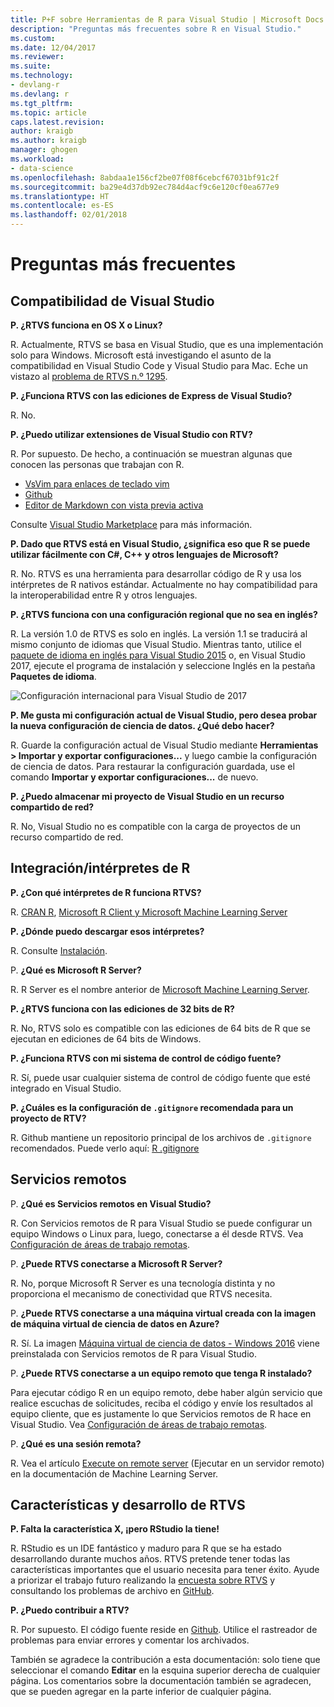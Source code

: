 ```yaml
---
title: P+F sobre Herramientas de R para Visual Studio | Microsoft Docs
description: "Preguntas más frecuentes sobre R en Visual Studio."
ms.custom: 
ms.date: 12/04/2017
ms.reviewer: 
ms.suite: 
ms.technology:
- devlang-r
ms.devlang: r
ms.tgt_pltfrm: 
ms.topic: article
caps.latest.revision: 
author: kraigb
ms.author: kraigb
manager: ghogen
ms.workload:
- data-science
ms.openlocfilehash: 8abdaa1e156cf2be07f08f6cebcf67031bf91c2f
ms.sourcegitcommit: ba29e4d37db92ec784d4acf9c6e120cf0ea677e9
ms.translationtype: HT
ms.contentlocale: es-ES
ms.lasthandoff: 02/01/2018
---
```

# <a name="frequently-asked-questions"></a>Preguntas más frecuentes

## <a name="visual-studio-support"></a>Compatibilidad de Visual Studio

**P. ¿RTVS funciona en OS X o Linux?**

R. Actualmente, RTVS se basa en Visual Studio, que es una implementación solo para Windows. Microsoft está investigando el asunto de la compatibilidad en Visual Studio Code y Visual Studio para Mac. Eche un vistazo al [problema de RTVS n.º 1295](https://github.com/Microsoft/RTVS/issues/1295).

**P. ¿Funciona RTVS con las ediciones de Express de Visual Studio?**

R. No.

**P. ¿Puedo utilizar extensiones de Visual Studio con RTV?**

R. Por supuesto. De hecho, a continuación se muestran algunas que conocen las personas que trabajan con R.

- [VsVim para enlaces de teclado vim](https://marketplace.visualstudio.com/items?itemName=JaredParMSFT.VsVim)
- [Github](https://marketplace.visualstudio.com/items?itemName=GitHub.GitHubExtensionforVisualStudio)
- [Editor de Markdown con vista previa activa](https://marketplace.visualstudio.com/items?itemName=MadsKristensen.MarkdownEditor)

Consulte [Visual Studio Marketplace](https://marketplace.visualstudio.com/) para más información.

**P. Dado que RTVS está en Visual Studio, ¿significa eso que R se puede utilizar fácilmente con C#, C++ y otros lenguajes de Microsoft?**

R. No. RTVS es una herramienta para desarrollar código de R y usa los intérpretes de R nativos estándar. Actualmente no hay compatibilidad para la interoperabilidad entre R y otros lenguajes.

**P. ¿RTVS funciona con una configuración regional que no sea en inglés?**

R. La versión 1.0 de RTVS es solo en inglés. La versión 1.1 se traducirá al mismo conjunto de idiomas que Visual Studio. Mientras tanto, utilice el [paquete de idioma en inglés para Visual Studio 2015](https://www.microsoft.com/download/details.aspx?id=48157) o, en Visual Studio 2017, ejecute el programa de instalación y seleccione Inglés en la pestaña **Paquetes de idioma**.

![Configuración internacional para Visual Studio de 2017](media/FAQ-international-settings.png)

**P. Me gusta mi configuración actual de Visual Studio, pero desea probar la nueva configuración de ciencia de datos. ¿Qué debo hacer?**

R. Guarde la configuración actual de Visual Studio mediante **Herramientas > Importar y exportar configuraciones...**  y luego cambie la configuración de ciencia de datos. Para restaurar la configuración guardada, use el comando **Importar y exportar configuraciones...**  de nuevo.

**P. ¿Puedo almacenar mi proyecto de Visual Studio en un recurso compartido de red?**

R. No, Visual Studio no es compatible con la carga de proyectos de un recurso compartido de red.

## <a name="r-interpretersintegration"></a>Integración/intérpretes de R

**P. ¿Con qué intérpretes de R funciona RTVS?**

R. [CRAN R](https://cran.r-project.org/), [Microsoft R Client y Microsoft Machine Learning Server](/machine-learning-server/)

**P. ¿Dónde puedo descargar esos intérpretes?**

R. Consulte [Instalación](installing-r-tools-for-visual-studio.md).

P. **¿Qué es Microsoft R Server?**

R. R Server es el nombre anterior de [Microsoft Machine Learning Server](/machine-learning-server/what-is-machine-learning-server).

**P. ¿RTVS funciona con las ediciones de 32 bits de R?**

R. No, RTVS solo es compatible con las ediciones de 64 bits de R que se ejecutan en ediciones de 64 bits de Windows.

**P. ¿Funciona RTVS con mi sistema de control de código fuente?**

R. Sí, puede usar cualquier sistema de control de código fuente que esté integrado en Visual Studio.

**P. ¿Cuáles es la configuración de `.gitignore` recomendada para un proyecto de RTV?**

R. Github mantiene un repositorio principal de los archivos de `.gitignore` recomendados. Puede verlo aquí: [R .gitignore](https://github.com/github/gitignore/blob/master/R.gitignore)

## <a name="remote-services"></a>Servicios remotos

P. **¿Qué es Servicios remotos en Visual Studio?**

R. Con Servicios remotos de R para Visual Studio se puede configurar un equipo Windows o Linux para, luego, conectarse a él desde RTVS. Vea [Configuración de áreas de trabajo remotas](setting-up-remote-r-workspaces.md).

P. **¿Puede RTVS conectarse a Microsoft R Server?**

R. No, porque Microsoft R Server es una tecnología distinta y no proporciona el mecanismo de conectividad que RTVS necesita.

P. **¿Puede RTVS conectarse a una máquina virtual creada con la imagen de máquina virtual de ciencia de datos en Azure?**

R. Sí. La imagen [Máquina virtual de ciencia de datos - Windows 2016](https://azure.microsoft.com/services/virtual-machines/data-science-virtual-machines/) viene preinstalada con Servicios remotos de R para Visual Studio.

P. **¿Puede RTVS conectarse a un equipo remoto que tenga R instalado?**

Para ejecutar código R en un equipo remoto, debe haber algún servicio que realice escuchas de solicitudes, reciba el código y envíe los resultados al equipo cliente, que es justamente lo que Servicios remotos de R hace en Visual Studio. Vea [Configuración de áreas de trabajo remotas](setting-up-remote-r-workspaces.md).

P. **¿Qué es una sesión remota?**

R. Vea el artículo [Execute on remote server](/machine-learning-server/r/how-to-execute-code-remotely) (Ejecutar en un servidor remoto) en la documentación de Machine Learning Server.

## <a name="rtvs-development-and-features"></a>Características y desarrollo de RTVS

**P. Falta la característica X, ¡pero RStudio la tiene!**

R. RStudio es un IDE fantástico y maduro para R que se ha estado desarrollando durante muchos años. RTVS pretende tener todas las características importantes que el usuario necesita para tener éxito. Ayude a priorizar el trabajo futuro realizando la [encuesta sobre RTVS](https://www.surveymonkey.com/r/RTVS1) y consultando los problemas de archivo en [GitHub](https://github.com/Microsoft/RTVS/issues/).

**P. ¿Puedo contribuir a RTV?**

R. Por supuesto. El código fuente reside en [Github](https://github.com/microsoft/RTVS). Utilice el rastreador de problemas para enviar errores y comentar los archivados.

También se agradece la contribución a esta documentación: solo tiene que seleccionar el comando **Editar** en la esquina superior derecha de cualquier página. Los comentarios sobre la documentación también se agradecen, que se pueden agregar en la parte inferior de cualquier página.
